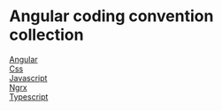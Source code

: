 # Angular coding convention collection

<a href="https://github.com/kisdanta/STS_Angular_coding_conventions/tree/develop/angular">Angular</a> <br/>
<a href="https://github.com/kisdanta/STS_Angular_coding_conventions/tree/develop/css">Css</a> <br/>
<a href="https://github.com/kisdanta/STS_Angular_coding_conventions/tree/develop/javascript">Javascript</a> <br/>
<a href="https://github.com/kisdanta/STS_Angular_coding_conventions/tree/develop/ngrx">Ngrx</a> <br/>
<a href="https://github.com/kisdanta/STS_Angular_coding_conventions/tree/develop/typescript">Typescript</a> <br/>